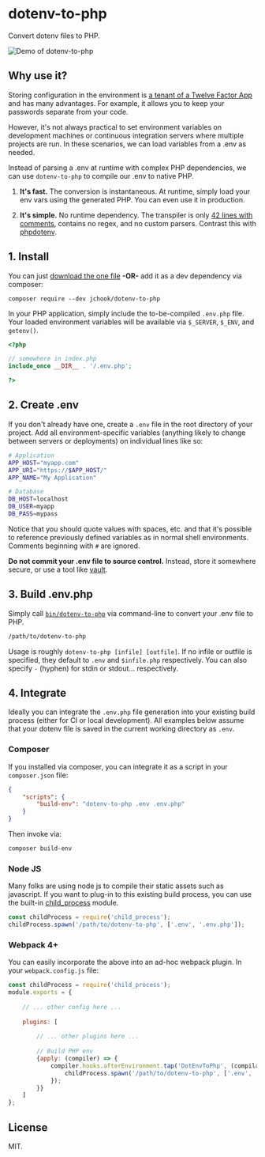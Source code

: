 # dotenv-to-php

Convert dotenv files to PHP.

![Demo of dotenv-to-php](https://i.imgur.com/g2XvZOI.gif)

## Why use it?

Storing configuration in the environment is [a tenant of a Twelve Factor App](https://www.12factor.net/config) and has many advantages. For example, it allows you to keep your passwords separate from your code.

However, it's not always practical to set environment variables on development machines or continuous integration servers where multiple projects are run. In these scenarios, we can load variables from a .env as needed.

Instead of parsing a .env at runtime with complex PHP dependencies, we can use `dotenv-to-php` to compile our .env to native PHP.

1. **It's fast.** The conversion is instantaneous. At runtime, simply load your env vars using the generated PHP. You can even use it in production.

2. **It's simple.** No runtime dependency. The transpiler is only [42 lines with comments](bin/dotenv-to-php), contains no regex, and no custom parsers. Contrast this with [phpdotenv](https://github.com/vlucas/phpdotenv/blob/475e5e0d27d669a59f9a6d04844255fa302d5d39/src/Loader.php#L228).


## 1. Install

You can just [download the one file](bin/dotenv-to-php) **-OR-** add it as a dev dependency via composer:

	composer require --dev jchook/dotenv-to-php


In your PHP application, simply include the to-be-compiled `.env.php` file. Your loaded environment variables will be available via `$_SERVER`, `$_ENV`, and `getenv()`.

```php
<?php

// somewhere in index.php
include_once __DIR__ . '/.env.php';

?>
```

## 2. Create .env

If you don't already have one, create a `.env` file in the root directory of your project. Add all environment-specific variables (anything likely to change between servers or deployments) on individual lines like so:

```sh
# Application
APP_HOST="myapp.com"
APP_URI="https://$APP_HOST/"
APP_NAME="My Application"

# Database
DB_HOST=localhost
DB_USER=myapp
DB_PASS=mypass
```

Notice that you should quote values with spaces, etc. and that it's possible to reference previously defined variables as in normal shell environments. Comments beginning with `#` are ignored.

**Do not commit your .env file to source control.** Instead, store it somewhere secure, or use a tool like [vault](https://www.vaultproject.io/).


## 3. Build .env.php

Simply call [`bin/dotenv-to-php`](bin/dotenv-to-php) via command-line to convert your .env file to PHP.

```sh
/path/to/dotenv-to-php
```

Usage is roughly `dotenv-to-php [infile] [outfile]`. If no infile or outfile is specified, they default to `.env` and `$infile.php` respectively. You can also specify `-` (hyphen) for stdin or stdout... respectively.


## 4. Integrate

Ideally you can integrate the `.env.php` file generation into your existing build process (either for CI or local development). All examples below assume that your dotenv file is saved in the current working directory as `.env`.

### Composer

If you installed via composer, you can integrate it as a script in your `composer.json` file:

```json
{
	"scripts": {
		"build-env": "dotenv-to-php .env .env.php"
	}
}
```

Then invoke via:

```sh
composer build-env
```

### Node JS

Many folks are using node js to compile their static assets such as javascript. If you want to plug-in to this existing build process, you can use the built-in [child_process](https://nodejs.org/api/child_process.html#child_process_child_process_spawn_command_args_options) module.

```js
const childProcess = require('child_process');
childProcess.spawn('/path/to/dotenv-to-php', ['.env', '.env.php']);
```


### Webpack 4+

You can easily incorporate the above into an ad-hoc webpack plugin. In your `webpack.config.js` file:

```js
const childProcess = require('child_process');
module.exports = {
	
	// ... other config here ...
	
	plugins: [
		
		// ... other plugins here ...
		
		// Build PHP env
		{apply: (compiler) => {
			compiler.hooks.afterEnvironment.tap('DotEnvToPhp', (compilation) => {
				childProcess.spawn('/path/to/dotenv-to-php', ['.env', '.env.php']);
			});
		}}
	]
};
```



## License

MIT.